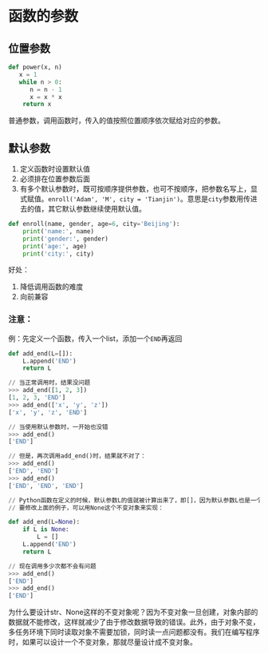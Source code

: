 # 函数的参数

## 位置参数

```python
def power(x, n)
   x = 1
   while n > 0:
      n = n - 1
      x = x * x
    return x
```
普通参数，调用函数时，传入的值按照位置顺序依次赋给对应的参数。

## 默认参数

1. 定义函数时设置默认值
2. 必须排在位置参数后面
3. 有多个默认参数时，既可按顺序提供参数，也可不按顺序，把参数名写上，显式赋值。`enroll('Adam', 'M', city = 'Tianjin')`。意思是`city`参数用传进去的值，其它默认参数继续使用默认值。

```python
def enroll(name, gender, age=6, city='Beijing'):
    print('name:', name)
    print('gender:', gender)
    print('age:', age)
    print('city:', city)
```

好处：
1. 降低调用函数的难度
2. 向前兼容

### 注意：
例：先定义一个函数，传入一个list，添加一个`END`再返回

```python
def add_end(L=[]):
    L.append('END')
    return L

// 当正常调用时，结果没问题
>>> add_end([1, 2, 3])
[1, 2, 3, 'END']
>>> add_end(['x', 'y', 'z'])
['x', 'y', 'z', 'END']

// 当使用默认参数时，一开始也没错
>>> add_end()
['END']

// 但是，再次调用add_end()时，结果就不对了：
>>> add_end()
['END', 'END']
>>> add_end()
['END', 'END', 'END']

// Python函数在定义的时候，默认参数L的值就被计算出来了，即[]，因为默认参数L也是一个变量，它指向对象[]，每次调用该函数，如果改变了L的内容，则下次调用时，默认参数的内容就变了，不再是函数定义时的[]了。
// 要修改上面的例子，可以用None这个不变对象来实现：

def add_end(L=None):
    if L is None:
        L = []
    L.append('END')
    return L

// 现在调用多少次都不会有问题
>>> add_end()
['END']
>>> add_end()
['END']

```

为什么要设计str、None这样的不变对象呢？因为不变对象一旦创建，对象内部的数据就不能修改，这样就减少了由于修改数据导致的错误。此外，由于对象不变，多任务环境下同时读取对象不需要加锁，同时读一点问题都没有。我们在编写程序时，如果可以设计一个不变对象，那就尽量设计成不变对象。

